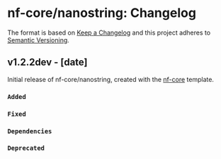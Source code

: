 # nf-core/nanostring: Changelog

The format is based on [Keep a Changelog](https://keepachangelog.com/en/1.0.0/)
and this project adheres to [Semantic Versioning](https://semver.org/spec/v2.0.0.html).

## v1.2.2dev - [date]

Initial release of nf-core/nanostring, created with the [nf-core](https://nf-co.re/) template.

### `Added`

### `Fixed`

### `Dependencies`

### `Deprecated`
